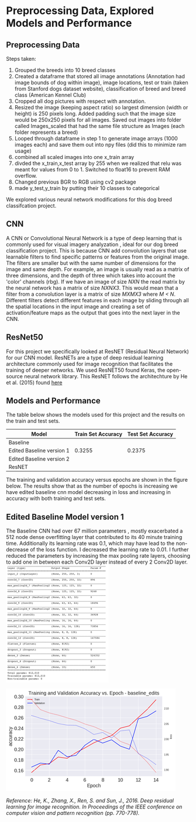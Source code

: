 Preprocessing Data, Explored Models and Performance
=============================

Preprocessing Data
------------
Steps taken: 
1. Grouped the breeds into 10 breed classes
2. Created a dataframe that stored all image annotations (Annotation had image bounds of dog within image), image locations, test or train (taken from Stanford dogs dataset website), classification of breed and breed class (American Kennel Club)
3. Cropped all dog pictures with respect with annotation.
4. Resized the image (keeping aspect ratio) so largest dimension (width or height) is 250 pixels long. Added padding such that the image size would be 250x250 pixels for all images. Saved out images into folder called Images_scaled that had the same file structure as Images (each folder represents a breed)
5. Looped through dataframe in step 1 to generate image arrays (1000 images each) and save them out into npy files (did this to minimize ram usage)
6. combined all scaled images into one x_train array
7. divded the x_train,x_test array by 255 when we realized that relu was meant for values from 0 to 1. Switched to float16 to prevent RAM overflow.
8. Changed previous BGR to RGB using cv2 package
9. made y_test,y_train by putting their 10 classes to categorical



We explored various neural network modifications for this dog breed classifcation project. 

CNN 
--------
A CNN or Convolutional Neural Network is a type of deep learning that is commonly used for visual imagery analyzation , ideal for our dog breed classification project. This is because CNN add convolution layers that use learnable filters to find specific patterns or features from the original image. The filters are smaller but with the same number of dimensions for the image and same depth.  For example, an image is usually read as a matrix of three dimensions, and the depth of three which takes into account the 'color' channels (rbg). If we have an image of size *NXN* the read matrix by the neural network has a matrix of size *NXNX3*. This would mean that a filter from a convolution layer is a matrix of size *MXMX3* where *M < N*. Different filters detect different features in each image by sliding through all the spatial locations in the input image and creating a set of activation/feature maps as the output that goes into the next layer in the CNN. 

ResNet50
----------
For this project we specifically looked at ResNET (Residual Neural Network) for our CNN model. ResNETs are a type of deep residual learning architecture commonly used for image recognition that facilitates the training of deeper networks. We used ResNET50 found Keras, the open-source neural network library. This ResNET follows the architechture by He et al. (2015) found [here](https://arxiv.org/abs/1512.03385)

Models and Performance
--------

The table below shows the models used for this project and the results on the train and test sets. 

|**Model**           |**Train Set Accuracy** |**Test Set Accuracy**|
|--------------------|-----------------------|---------------------|
|Baseline   |    | |
|Edited Baseline version 1|  0.3255  |  0.2375 |
|Edited Baseline version 2|          ||
| ResNET |           |    |


The training and validation accuracy versus epochs are shown in the figure below. The results show that as the number of epochs is increasing we have edited baseline cnn model decreasing in loss and increasing in accuracy with both training and test sets.
## Edited Baseline Model version 1
The Baseline CNN had over 67 million parameters , mostly exacerbated a 512 node dense overfitting layer that contributed to its 40 minute training time. Additionally its learning rate was 0.1, which may have lead to the non-decrease of the loss function. I decreased the learning rate to 0.01. I further reduced the parameters by increasing the max pooling rate layers, choosing to add one in between each Conv2D layer instead of every 2 Conv2D layer.
![Edited baseline model description](https://raw.githubusercontent.com/ayshaw/Dog-Breed-Project/master/baseline_edits_model.png "Edited Baseline Model")

![Edited baseline results](https://raw.githubusercontent.com/ayshaw/Dog-Breed-Project/master/accuracy_cal.png "Edited Baseline results")




*Reference:
He, K., Zhang, X., Ren, S. and Sun, J., 2016. Deep residual learning for image recognition. In Proceedings of the IEEE conference on computer vision and pattern recognition (pp. 770-778).*




